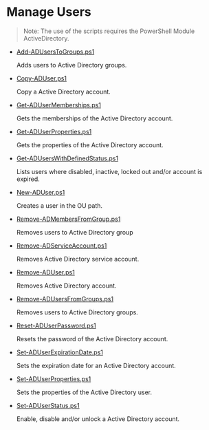 # Manage Users

> Note: The use of the scripts requires the PowerShell Module ActiveDirectory.

+ [Add-ADUsersToGroups.ps1](./Add-ADUsersToGroups.ps1)

  Adds users to Active Directory groups.

+ [Copy-ADUser.ps1](./Copy-ADUser.ps1)

  Copy a Active Directory account.

+ [Get-ADUserMemberships.ps1](./Get-ADUserMemberships.ps1)

  Gets the memberships of the Active Directory account.

+ [Get-ADUserProperties.ps1](./Get-ADUserProperties.ps1)

  Gets the properties of the Active Directory account.

+ [Get-ADUsersWithDefinedStatus.ps1](./Get-ADUsersWithDefinedStatus.ps1)

  Lists users where disabled, inactive, locked out and/or account is expired.

+ [New-ADUser.ps1](./New-ADUser.ps1)

  Creates a user in the OU path.

+ [Remove-ADMembersFromGroup.ps1](./Remove-ADMembersFromGroup.ps1)

  Removes users to Active Directory group

+ [Remove-ADServiceAccount.ps1](./Remove-ADServiceAccount.ps1)

  Removes Active Directory service account.

+ [Remove-ADUser.ps1](./Remove-ADUser.ps1)

  Removes Active Directory account.

+ [Remove-ADUsersFromGroups.ps1](./Remove-ADUsersFromGroups.ps1)

  Removes users to Active Directory groups.

+ [Reset-ADUserPassword.ps1](./Reset-ADUserPassword.ps1)

  Resets the password of the Active Directory account.

+ [Set-ADUserExpirationDate.ps1](./Set-ADUserExpirationDate.ps1)

  Sets the expiration date for an Active Directory account.

+ [Set-ADUserProperties.ps1](./Set-ADUserProperties.ps1)

  Sets the properties of the Active Directory user.

+ [Set-ADUserStatus.ps1](./Set-ADUserStatus.ps1)

  Enable, disable and/or unlock a Active Directory account.
